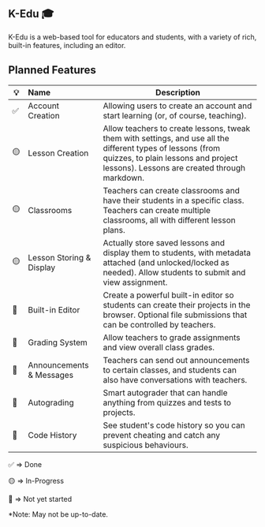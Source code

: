 ## K-Edu 🎓

K-Edu is a web-based tool for educators and students, with a variety of rich, built-in features, including an editor.

## Planned Features


| 💡 | Name                     | Description                                                                                                                                                                                        |
| ---- | :------------------------- | ---------------------------------------------------------------------------------------------------------------------------------------------------------------------------------------------------- |
| ✅ | Account<br />Creation    | Allowing users to create an account and start learning (or, of course, teaching).                                                                                                                  |
| 🟡 | Lesson Creation          | Allow teachers to create lessons, tweak them with settings, and use all the different types of lessons (from quizzes, to plain lessons and project lessons). Lessons are created through markdown. |
| 🟡 | Classrooms               | Teachers can create classrooms and have their students in a specific class. Teachers can create multiple classrooms, all with different lesson plans.                                              |
| 🟡 | Lesson Storing & Display | Actually store saved lessons and display them to students, with metadata attached (and unlocked/locked as needed). Allow students to submit and view assignment.                                   |
| 🔴 | Built-in Editor          | Create a powerful built-in editor so students can create their projects in the browser. Optional file submissions that can be controlled by teachers.                                              |
| 🔴 | Grading System           | Allow teachers to grade assignments and view overall class grades.                                                                                                                                 |
| 🔴 | Announcements & Messages | Teachers can send out announcements to certain classes, and students can also have conversations with teachers.                                                                                    |
| 🔴 | Autograding              | Smart autograder that can handle anything from quizzes and tests to projects.                                                                                                                      |
| 🔴 | Code History             | See student's code history so you can prevent cheating and catch any suspicious behaviours.                                                                                                        |

✅ => Done

🟡 => In-Progress

🔴 => Not yet started

*Note: May not be up-to-date.
